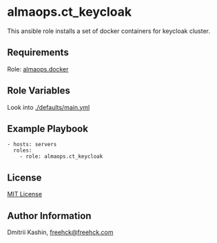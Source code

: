 almaops.ct_keycloak
==========

This ansible role installs a set of docker containers for keycloak cluster.

Requirements
------------

Role: [almaops.docker](https://galaxy.ansible.com/almaops/docker)

Role Variables
--------------

Look into [./defaults/main.yml](./defaults/main.yml)

Example Playbook
----------------

```
- hosts: servers
  roles:
    - role: almaops.ct_keycloak
```

License
-------

[MIT License](./LICENSE)


Author Information
------------------
Dmitrii Kashin, <freehck@freehck.com>
